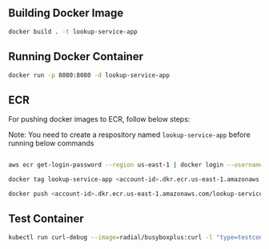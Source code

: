 ## Building Docker Image

```bash
docker build . -t lookup-service-app
```

## Running Docker Container

```bash
docker run -p 8080:8080 -d lookup-service-app
```

## ECR

For pushing docker images to ECR, follow below steps:

Note: You need to create a respository named `lookup-service-app` before running below commands

```bash

aws ecr get-login-password --region us-east-1 | docker login --username AWS --password-stdin <account-id>.dkr.ecr.us-east-1.amazonaws.com

docker tag lookup-service-app <account-id>.dkr.ecr.us-east-1.amazonaws.com/lookup-service-app:latest

docker push <account-id>.dkr.ecr.us-east-1.amazonaws.com/lookup-service-app:latest
```

## Test Container

```bash
kubectl run curl-debug --image=radial/busyboxplus:curl -l "type=testcontainer" -n application -it --tty  sh
```
